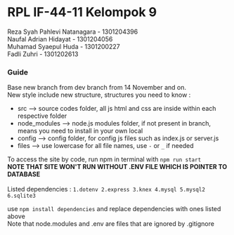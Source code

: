 # RPL IF-44-11 Kelompok 9
Reza Syah Pahlevi Natanagara - 1301204396\
Naufal Adrian Hidayat - 1301204056\
Muhamad Syaepul Huda - 1301200227\
Fadli Zuhri   - 1301202613

### Guide
Base new branch from dev branch from 14 November and on.
\
New style include new structure, structures you need to know : 
- src --> source codes folder, all js html and css are inside within each respective folder
- node_modules --> node.js modules folder, if not present in branch, means you need to install in your own local
- config --> config folder, for config js files such as index.js or server.js
- files --> use lowercase for all file names, use `-` or `_` if needed

To access the site by code, run npm in terminal with `npm run start` \
**NOTE THAT SITE WON'T RUN WITHOUT .ENV FILE WHICH IS POINTER TO DATABASE**
\
\
Listed dependencies :
` 1.dotenv 2.express 3.knex 4.mysql 5.mysql2 6.sqlite3 `

use `npm install dependencies` and replace dependencies with ones listed above
\
Note that node.modules and .env are files that are ignored by .gitignore

